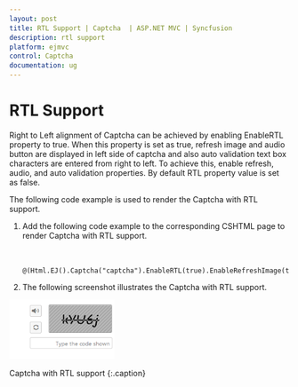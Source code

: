 ```yaml
---
layout: post
title: RTL Support | Captcha  | ASP.NET MVC | Syncfusion
description: rtl support
platform: ejmvc
control: Captcha
documentation: ug
---
```


# RTL Support

Right to Left alignment of Captcha can be achieved by enabling EnableRTL property to true. When this property is set as true, refresh image and audio button are displayed in left side of captcha and also auto validation text box characters are entered from right to left. To achieve this, enable refresh, audio, and auto validation properties. By default RTL property value is set as false.

The following code example is used to render the Captcha with RTL support.

1. Add the following code example to the corresponding CSHTML page to render Captcha with RTL support.
 
   ~~~ cshtml
 
     @(Html.EJ().Captcha("captcha").EnableRTL(true).EnableRefreshImage(true).EnableAudio(true).EnableAutoValidation(true))

   ~~~
   

2. The following screenshot illustrates the Captcha with RTL support. 

![](RTL-Support_images/RTL-Support_img1.png)

Captcha with RTL support
{:.caption}